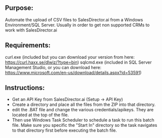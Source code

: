 Purpose:
-------------
Automate the upload of CSV files to SalesDirector.ai from a Windows Environment/SQL Server.  Usually in order to get non supported CRMs to work with SalesDirector.ai

Requirements:
-------------
curl.exe  (included but you can download your version from here: https://curl.haxx.se/dlwiz/?type=bin)
sqlcmd.exe  (included in SQL Server Management Studio, or you can download here: https://www.microsoft.com/en-us/download/details.aspx?id=53591)

Instructions:
-------------
- Get an API Key from SalesDirector.ai (Setup -> API Key)
- Create a directory and place all the files from the ZIP into that directory.
- edit the .BAT file and change the various credentials/apikeys.  They are located at the top of the file.
- Then use Windows Task Scheduler to schedule a task to run this batch file.   Make sure you specific the "Start In" directory so the task navigates to that directory first before executing the batch file.


